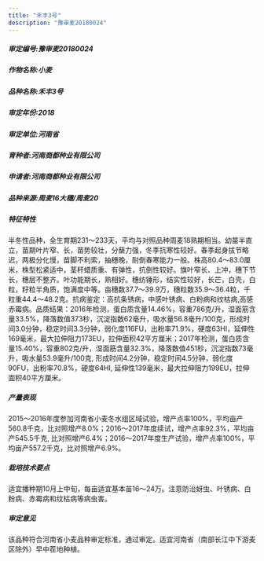 ```yaml
---
title: "禾丰3号"
description: "豫审麦20180024"
---
```

##### 审定编号:豫审麦20180024

##### 作物名称:小麦

##### 品种名称:禾丰3号

##### 审定年份:2018

##### 审定单位:河南省

##### 育种者:河南商都种业有限公司

##### 申请者:河南商都种业有限公司

##### 品种来源:周麦16大穗/周麦20

##### 特征特性
半冬性品种，全生育期231～233天，平均与对照品种周麦18熟期相当。幼苗半直立，苗期叶片窄、长，苗势较壮，分蘖力强，冬季抗寒性较好。春季起身拔节略迟，两极分化慢，苗脚不利索，抽穗晚，耐倒春寒能力一般。株高80.4～83.0厘米，株型松紧适中，茎秆蜡质重、有弹性，抗倒性较好。旗叶窄长、上冲，穗下节长，穗层不整齐。叶功能期长，熟相好。穗纺锤形，结实性较好，长芒，白壳，白粒，籽粒半角质，饱满度中等。亩穗数37.7～39.9万，穗粒数35.9～36.4粒，千粒重44.4～48.2克。抗病鉴定：高抗条锈病，中感叶锈病、白粉病和纹枯病,高感赤霉病。品质结果：2016年检测，蛋白质含量14.46%，容重786克/升，湿面筋含量33.5%，降落数值373秒，沉淀指数62毫升，吸水量56.8毫升/100克，形成时间3.0分钟，稳定时间3.3分钟，弱化度116FU，出粉率71.9%，硬度63HI，延伸性169毫米，最大拉伸阻力173EU，拉伸面积42平方厘米；2017年检测，蛋白质含量15.40%，容重802克/升，湿面筋含量32.3%，降落数值451秒，沉淀指数73毫升，吸水量53.9毫升/100克, 形成时间4.2分钟，稳定时间4.5分钟，弱化度90FU，出粉率70.8%，硬度64HI, 延伸性139毫米，最大拉伸阻力199EU，拉伸面积40平方厘米。

##### 产量表现
2015～2016年度参加河南省小麦冬水组区域试验，增产点率100%，平均亩产560.8千克，比对照增产8.0%；2016～2017年度续试，增产点率92.3%，平均亩产545.5千克, 比对照增产6.4%；2016～2017年度生产试验，增产点率100%，平均亩产557.2千克，比对照增产6.9%。

##### 栽培技术要点
适宜播种期10月上中旬，每亩适宜基本苗16～24万。注意防治蚜虫、叶锈病、白粉病、赤霉病和纹枯病等病虫害。

##### 审定意见
该品种符合河南省小麦品种审定标准，通过审定。适宜河南省（南部长江中下游麦区除外）早中茬地种植。
